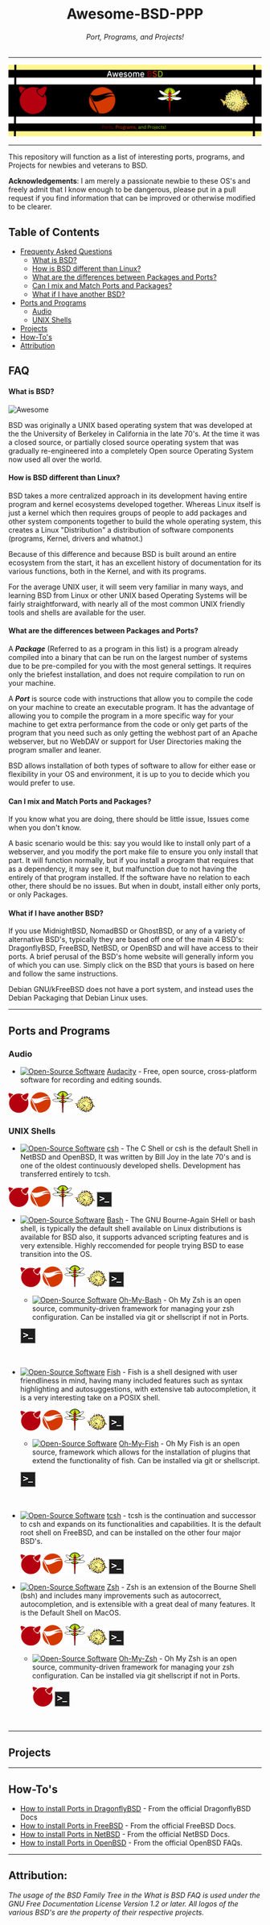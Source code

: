 # <div align="center">Awesome-BSD-PPP</div>
###### <div align="center">Port, Programs, and Projects! </div>

***********

![BSD Banner](img/BSDGitLogo.png)

***********

This repository will function as a list of interesting ports, programs, and Projects for newbies and veterans to BSD.

**Acknowledgements**:
I am merely a passionate newbie to these OS's and freely admit that I know enough to be dangerous, please put in a pull request if you find information that can be improved or otherwise modified to be clearer.

## Table of Contents

- [Frequenty Asked Questions](#FAQ)
    - [What is BSD?](#What-is-BSD?)
    - [How is BSD different than Linux?](#How-is-BSD-different-than-Linux?)
    - [What are the differences between Packages and Ports?](#What-are-the-differences-between-Packages-and-Ports?)
    - [Can I mix and Match Ports and Packages?](#Can-I-mix-and-Match-Ports-and-Packages?)
    - [What if I have another BSD?](What-if-I-have-another-BSD?)
- [Ports and Programs](#Ports-and-Programs)
    - [Audio](#Audio)
    - [UNIX Shells](#UNIX-Shells)
- [Projects](#Projects)
- [How-To's](#How-To's)
- [Attribution](#Attribution)


## FAQ

#### What is BSD?

![Awesome][UNIX tree]

BSD was originally a UNIX based operating system that was developed at the the University of Berkeley in California in the late 70's. At the time it was a closed source, or partially closed source operating system that was gradually re-engineered into a completely Open source Operating System now used all over the world.

#### How is BSD different than Linux?

BSD takes a more centralized approach in its development having entire program and kernel ecosystems developed together. Whereas Linux itself is just a kernel which then requires groups of people to add packages and other system components together to build the whole operating system, this creates a Linux "Distribution" a distribution of software components (programs, Kernel, drivers and whatnot.)

Because of this difference and because BSD is built around an entire ecosystem from the start, it has an excellent history of documentation for its various functions, both in the Kernel, and with its programs.

For the average UNIX user, it will seem very familiar in many ways, and learning BSD from Linux or other UNIX based Operating Systems will be fairly straightforward, with nearly all of the most common UNIX friendly tools and shells are available for the user.

#### What are the differences between Packages and Ports?

A ***Package*** (Referred to as a program in this list) is a program already compiled into a binary that can be run on the largest number of systems due to be pre-compiled for you with the most general settings. It requires only the briefest installation, and does not require compilation to run on your machine.

A ***Port*** is source code with instructions that allow you to compile the code on your machine to create an executable program. It has the advantage of allowing you to compile the program in a more specific way for your machine to get extra performance from the code or only get parts of the program that you need such as only getting the webhost part of an Apache webserver, but no WebDAV or support for User Directories making the program smaller and leaner.

BSD allows installation of both types of software to allow for either ease or flexibility in your OS and environment, it is up to you to decide which you would prefer to use.

#### Can I mix and Match Ports and Packages?

If you know what you are doing, there should be little issue, Issues come when you don't know.

A basic scenario would be this: say you would like to install only part of a webserver, and you modify the port make file to ensure you only install that part. It will function normally, but if you install a program that requires that as a dependency, it may see it, but malfunction due to not having the entirely of that program installed. If the software have no relation to each other, there should be no issues. But when in doubt, install either only ports, or only Packages.

#### What if I have another BSD?

If you use MidnightBSD, NomadBSD or GhostBSD, or any of a variety of alternative BSD's, typically they are based off one of the main 4 BSD's: DragonflyBSD, FreeBSD, NetBSD, or OpenBSD and will have access to their ports. A brief perusal of the BSD's home website will generally inform you of which you can use. Simply click on the BSD that yours is based on here and follow the same instructions.

Debian GNU/kFreeBSD does not have a port system, and instead uses the Debian Packaging that Debian Linux uses.

***********

## Ports and Programs

### Audio

- [![Open-Source Software][OSS Icon]](https://github.com/audacity/audacity) [Audacity](http://www.audacityteam.org/) - Free, open source, cross-platform software for recording and editing sounds.

 [![Available in FreeBSD](img/freebsdico.png)](https://www.freshports.org/audio/audacity/) [![Available in NetBSD](img/netbsdico.png)](https://pkgsrc.se/audio/audacity) [![Available in DragonflyBSD](img/dragonflybsdico.png)](https://pkgsrc.se/audio/audacity) [![Available in OpenBSD](img/openbsdico.png)](https://openports.se/audio/audacity)

 ### UNIX Shells

- [![Open-Source Software][OSS Icon]](https://github.com/tcsh-org/tcsh) [csh](https://www.tcsh.org/) - The C Shell or csh is the default Shell in NetBSD and OpenBSD, It was written by Bill Joy in the late 70's and is one of the oldest continuously developed shells. Development has transferred entirely to tcsh.

[![Available in FreeBSD](img/freebsdico.png)](https://www.freshports.org/shells/44bsd-csh/) ![Available in NetBSD](img/netbsdico.png) ![Available in DragonflyBSD](img/dragonflybsdico.png) ![Available in OpenBSD](img/openbsdico.png) ![](img/termprog.png)

- [![Open-Source Software][OSS Icon]](https://savannah.gnu.org/projects/bash/) [Bash](https://www.gnu.org/software/bash/) - The GNU Bourne-Again SHell or bash shell, is typically the default shell available on Linux distributions is available for BSD also, it supports advanced scripting features and is very extensible. Highly reccomended for people trying BSD to ease transition into the OS.

    [![Available in FreeBSD](img/freebsdico.png)](https://www.freshports.org/shells/bash/) [![Available in NetBSD](img/netbsdico.png)](https://pkgsrc.se/shells/bash) [![Available in DragonflyBSD](img/dragonflybsdico.png)](https://pkgsrc.se/shells/bash) [![Available in OpenBSD](img/openbsdico.png)](https://openports.se/shells/bash) ![](img/termprog.png)

    - [![Open-Source Software][OSS Icon]](https://github.com/ohmybash/oh-my-bash) [Oh-My-Bash](https://ohmybash.nntoan.com/) - Oh My Zsh is an open source, community-driven framework for managing your zsh configuration. Can be installed via git or shellscript if not in Ports.

    ![](img/termprog.png)
<br/>

- [![Open-Source Software][OSS Icon]](https://github.com/fish-shell/fish-shell) [Fish](https://fishshell.com/) - Fish is a shell designed with user friendliness in mind, having many included features such as syntax highlighting and autosuggestions, with extensive tab autocompletion, it is a very interesting take on a POSIX shell.

  [![Available in FreeBSD](img/freebsdico.png)](https://www.freshports.org/shells/fish/) [![Available in NetBSD](img/netbsdico.png)](https://pkgsrc.se/shells/fish) [![Available in DragonflyBSD](img/dragonflybsdico.png)](https://pkgsrc.se/shells/fish) [![Available in OpenBSD](img/openbsdico.png)](https://openports.se/shells/fish)  ![](img/termprog.png)

   - [![Open-Source Software][OSS Icon]](https://github.com/oh-my-fish/oh-my-fish) [Oh-My-Fish](https://github.com/oh-my-fish/oh-my-fish) - Oh My Fish is an open source, framework which allows for the installation of plugins that extend the functionality of fish. Can be installed via git or shellscript.

   ![](img/termprog.png)
<br/>

- [![Open-Source Software][OSS Icon]](https://github.com/tcsh-org/tcsh) [tcsh](https://www.tcsh.org/) - tcsh is the continuation and successor to csh and expands on its functionalities and capabilities. It is the default root shell on FreeBSD, and can be installed on the other four major BSD's.

   ![Available in FreeBSD](img/freebsdico.png) [![Available in NetBSD](img/netbsdico.png)](https://pkgsrc.se/shells/tcsh) [![Available in DragonflyBSD](img/dragonflybsdico.png)](https://pkgsrc.se/shells/tcsh) [![Available in OpenBSD](img/openbsdico.png)](https://openports.se/shells/tcsh)  ![](img/termprog.png)

- [![Open-Source Software][OSS Icon]](http://zsh.sourceforge.net/Arc/source.html) [Zsh](http://zsh.sourceforge.net/) - Zsh is an extension of the Bourne Shell (bsh) and includes many improvements such as autocorrect, autocompletion, and is extensible with a great deal of many features. It is the Default Shell on MacOS.

    [![Available in FreeBSD](img/freebsdico.png)](https://www.freshports.org/shells/zsh/) [![Available in NetBSD](img/netbsdico.png)](https://pkgsrc.se/shells/zsh) [![Available in DragonflyBSD](img/dragonflybsdico.png)](https://pkgsrc.se/shells/zsh) [![Available in OpenBSD](img/openbsdico.png)](https://openports.se/shells/zsh) ![](img/termprog.png)

    - [![Open-Source Software][OSS Icon]](https://github.com/ohmyzsh/ohmyzsh/) [Oh-My-Zsh](https://ohmyz.sh/) - Oh My Zsh is an open source, community-driven framework for managing your zsh configuration. Can be installed via git shellscript if not in Ports.

       [![Available in FreeBSD](img/freebsdico.png)](https://www.freshports.org/shells/ohmyzsh/) ![](img/termprog.png)
<br/>

***********

## Projects

***********

## How-To's

- [How to install Ports in DragonflyBSD](https://www.dragonflybsd.org/docs/howtos/HowToDPorts/) - From the official DragonflyBSD Docs
- [How to install Ports in FreeBSD](https://www.freebsd.org/doc/handbook/ports-using.html) - From the official FreeBSD Docs.
- [How to install Ports in NetBSD](https://www.netbsd.org/docs/pkgsrc/using.html) - From the official NetBSD Docs.
- [How to install Ports in OpenBSD](https://www.openbsd.org/faq/ports/ports.html) - From the official OpenBSD FAQs.

***********

## Attribution:
*The usage of the BSD Family Tree in the What is BSD FAQ is used under the GNU Free Documentation License Version 1.2 or later. All logos of the various BSD's are the property of their respective projects.*

[UNIX tree]: https://upload.wikimedia.org/wikipedia/commons/7/77/Unix_history-simple.svg
[OSS Icon]: https://svgshare.com/i/R6P.svg
[Money Icon]: https://svgshare.com/i/R6N.svg

